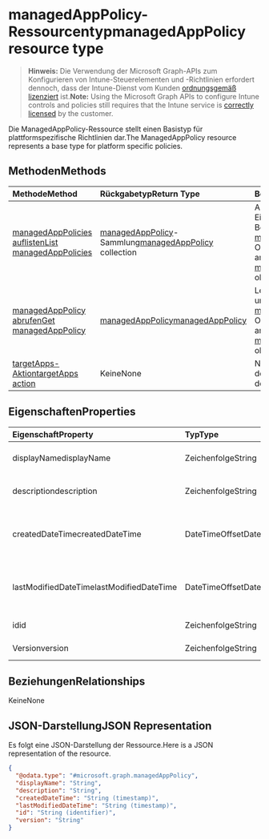 # <a name="managedapppolicy-resource-type"></a><span data-ttu-id="42a56-101">managedAppPolicy-Ressourcentyp</span><span class="sxs-lookup"><span data-stu-id="42a56-101">managedAppPolicy resource type</span></span>

> <span data-ttu-id="42a56-102">**Hinweis:** Die Verwendung der Microsoft Graph-APIs zum Konfigurieren von Intune-Steuerelementen und -Richtlinien erfordert dennoch, dass der Intune-Dienst vom Kunden [ordnungsgemäß lizenziert](https://go.microsoft.com/fwlink/?linkid=839381) ist.</span><span class="sxs-lookup"><span data-stu-id="42a56-102">**Note:** Using the Microsoft Graph APIs to configure Intune controls and policies still requires that the Intune service is [correctly licensed](https://go.microsoft.com/fwlink/?linkid=839381) by the customer.</span></span>

<span data-ttu-id="42a56-103">Die ManagedAppPolicy-Ressource stellt einen Basistyp für plattformspezifische Richtlinien dar.</span><span class="sxs-lookup"><span data-stu-id="42a56-103">The ManagedAppPolicy resource represents a base type for platform specific policies.</span></span>
## <a name="methods"></a><span data-ttu-id="42a56-104">Methoden</span><span class="sxs-lookup"><span data-stu-id="42a56-104">Methods</span></span>
|<span data-ttu-id="42a56-105">Methode</span><span class="sxs-lookup"><span data-stu-id="42a56-105">Method</span></span>|<span data-ttu-id="42a56-106">Rückgabetyp</span><span class="sxs-lookup"><span data-stu-id="42a56-106">Return Type</span></span>|<span data-ttu-id="42a56-107">Beschreibung</span><span class="sxs-lookup"><span data-stu-id="42a56-107">Description</span></span>|
|:---|:---|:---|
|[<span data-ttu-id="42a56-108">managedAppPolicies auflisten</span><span class="sxs-lookup"><span data-stu-id="42a56-108">List managedAppPolicies</span></span>](../api/intune_mam_managedapppolicy_list.md)|<span data-ttu-id="42a56-109">[managedAppPolicy](../resources/intune_mam_managedapppolicy.md)-Sammlung</span><span class="sxs-lookup"><span data-stu-id="42a56-109">[managedAppPolicy](../resources/intune_mam_managedapppolicy.md) collection</span></span>|<span data-ttu-id="42a56-110">Auflisten von Eigenschaften und Beziehungen der [managedAppPolicy](../resources/intune_mam_managedapppolicy.md)-Objekte.</span><span class="sxs-lookup"><span data-stu-id="42a56-110">List properties and relationships of the [managedAppPolicy](../resources/intune_mam_managedapppolicy.md) objects.</span></span>|
|[<span data-ttu-id="42a56-111">managedAppPolicy abrufen</span><span class="sxs-lookup"><span data-stu-id="42a56-111">Get managedAppPolicy</span></span>](../api/intune_mam_managedapppolicy_get.md)|[<span data-ttu-id="42a56-112">managedAppPolicy</span><span class="sxs-lookup"><span data-stu-id="42a56-112">managedAppPolicy</span></span>](../resources/intune_mam_managedapppolicy.md)|<span data-ttu-id="42a56-113">Lesen von Eigenschaften und Beziehungen des [managedAppPolicy](../resources/intune_mam_managedapppolicy.md)-Objekts.</span><span class="sxs-lookup"><span data-stu-id="42a56-113">Read properties and relationships of the [managedAppPolicy](../resources/intune_mam_managedapppolicy.md) object.</span></span>|
|[<span data-ttu-id="42a56-114">targetApps-Aktion</span><span class="sxs-lookup"><span data-stu-id="42a56-114">targetApps action</span></span>](../api/intune_mam_managedapppolicy_targetapps.md)|<span data-ttu-id="42a56-115">Keine</span><span class="sxs-lookup"><span data-stu-id="42a56-115">None</span></span>|<span data-ttu-id="42a56-116">Noch nicht dokumentiert</span><span class="sxs-lookup"><span data-stu-id="42a56-116">Not yet documented</span></span>|

## <a name="properties"></a><span data-ttu-id="42a56-117">Eigenschaften</span><span class="sxs-lookup"><span data-stu-id="42a56-117">Properties</span></span>
|<span data-ttu-id="42a56-118">Eigenschaft</span><span class="sxs-lookup"><span data-stu-id="42a56-118">Property</span></span>|<span data-ttu-id="42a56-119">Typ</span><span class="sxs-lookup"><span data-stu-id="42a56-119">Type</span></span>|<span data-ttu-id="42a56-120">Beschreibung</span><span class="sxs-lookup"><span data-stu-id="42a56-120">Description</span></span>|
|:---|:---|:---|
|<span data-ttu-id="42a56-121">displayName</span><span class="sxs-lookup"><span data-stu-id="42a56-121">displayName</span></span>|<span data-ttu-id="42a56-122">Zeichenfolge</span><span class="sxs-lookup"><span data-stu-id="42a56-122">String</span></span>|<span data-ttu-id="42a56-123">Anzeigename der Richtlinie</span><span class="sxs-lookup"><span data-stu-id="42a56-123">Policy display name.</span></span>|
|<span data-ttu-id="42a56-124">description</span><span class="sxs-lookup"><span data-stu-id="42a56-124">description</span></span>|<span data-ttu-id="42a56-125">Zeichenfolge</span><span class="sxs-lookup"><span data-stu-id="42a56-125">String</span></span>|<span data-ttu-id="42a56-126">Beschreibung der Richtlinie</span><span class="sxs-lookup"><span data-stu-id="42a56-126">The policy's description.</span></span>|
|<span data-ttu-id="42a56-127">createdDateTime</span><span class="sxs-lookup"><span data-stu-id="42a56-127">createdDateTime</span></span>|<span data-ttu-id="42a56-128">DateTimeOffset</span><span class="sxs-lookup"><span data-stu-id="42a56-128">DateTimeOffset</span></span>|<span data-ttu-id="42a56-129">Das Datum und die Uhrzeit der Erstellung der Richtlinie.</span><span class="sxs-lookup"><span data-stu-id="42a56-129">The date and time the policy was created.</span></span>|
|<span data-ttu-id="42a56-130">lastModifiedDateTime</span><span class="sxs-lookup"><span data-stu-id="42a56-130">lastModifiedDateTime</span></span>|<span data-ttu-id="42a56-131">DateTimeOffset</span><span class="sxs-lookup"><span data-stu-id="42a56-131">DateTimeOffset</span></span>|<span data-ttu-id="42a56-132">Das Datum und die Uhrzeit der letzten Änderung der Richtlinie.</span><span class="sxs-lookup"><span data-stu-id="42a56-132">Last time the policy was modified.</span></span>|
|<span data-ttu-id="42a56-133">id</span><span class="sxs-lookup"><span data-stu-id="42a56-133">id</span></span>|<span data-ttu-id="42a56-134">Zeichenfolge</span><span class="sxs-lookup"><span data-stu-id="42a56-134">String</span></span>|<span data-ttu-id="42a56-135">Schlüssel der Entität</span><span class="sxs-lookup"><span data-stu-id="42a56-135">Key of the entity.</span></span>|
|<span data-ttu-id="42a56-136">Version</span><span class="sxs-lookup"><span data-stu-id="42a56-136">version</span></span>|<span data-ttu-id="42a56-137">Zeichenfolge</span><span class="sxs-lookup"><span data-stu-id="42a56-137">String</span></span>|<span data-ttu-id="42a56-138">Version der Entität</span><span class="sxs-lookup"><span data-stu-id="42a56-138">Version of the entity.</span></span>|

## <a name="relationships"></a><span data-ttu-id="42a56-139">Beziehungen</span><span class="sxs-lookup"><span data-stu-id="42a56-139">Relationships</span></span>
<span data-ttu-id="42a56-140">Keine</span><span class="sxs-lookup"><span data-stu-id="42a56-140">None</span></span>
## <a name="json-representation"></a><span data-ttu-id="42a56-141">JSON-Darstellung</span><span class="sxs-lookup"><span data-stu-id="42a56-141">JSON Representation</span></span>
<span data-ttu-id="42a56-142">Es folgt eine JSON-Darstellung der Ressource.</span><span class="sxs-lookup"><span data-stu-id="42a56-142">Here is a JSON representation of the resource.</span></span>
<!--{
  "blockType": "resource",
  "baseType": "microsoft.graph.entity",
  "keyProperty": "id",
  "@odata.type": "microsoft.graph.managedAppPolicy"
}-->
``` json
{
  "@odata.type": "#microsoft.graph.managedAppPolicy",
  "displayName": "String",
  "description": "String",
  "createdDateTime": "String (timestamp)",
  "lastModifiedDateTime": "String (timestamp)",
  "id": "String (identifier)",
  "version": "String"
}
```








